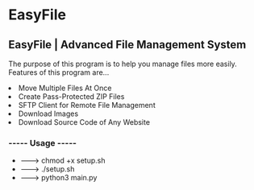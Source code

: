 # EasyFile
<h2><strong>EasyFile | Advanced File Management System</strong></h2>

The purpose of this program is to help you manage files more easily. Features of this program are...

<li>Move Multiple Files At Once</li>
<li>Create Pass-Protected ZIP Files</li>
<li>SFTP Client for Remote File Management</li>
<li>Download Images</li>
<li>Download Source Code of Any Website</li>

<h3>----- Usage ----- </h3>
<ul>
  <li> ---> chmod +x setup.sh </li>
  <li> ---> ./setup.sh </li>
  <li> ---> python3 main.py </li> 
</ul>


